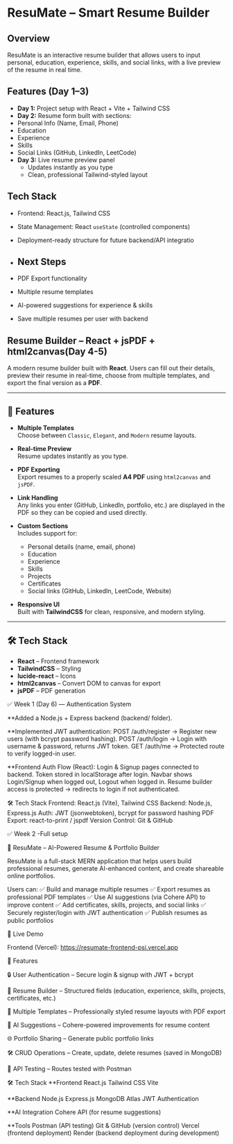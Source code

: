 # ResuMate – Smart Resume Builder

## Overview
ResuMate is an interactive resume builder that allows users to input personal, education, experience, skills, and social links, with a live preview of the resume in real time.

## Features (Day 1–3)
- **Day 1:** Project setup with React + Vite + Tailwind CSS
-  **Day 2:** Resume form built with sections:
  - Personal Info (Name, Email, Phone)
  - Education
  - Experience
  - Skills
  - Social Links (GitHub, LinkedIn, LeetCode)
- **Day 3:** Live resume preview panel
  - Updates instantly as you type
  - Clean, professional Tailwind-styled layout

## Tech Stack
- Frontend: React.js, Tailwind CSS
- State Management: React `useState` (controlled components)
- Deployment-ready structure for future backend/API integratio

- ## Next Steps
- PDF Export functionality
- Multiple resume templates
- AI-powered suggestions for experience & skills
- Save multiple resumes per user with backend                                                                  


## Resume Builder – React + jsPDF + html2canvas(Day 4-5)

A modern resume builder built with **React**. Users can fill out their details, preview their resume in real-time, choose from multiple templates, and export the final version as a **PDF**.

---

## 🚀 Features

- **Multiple Templates**  
  Choose between `Classic`, `Elegant`, and `Modern` resume layouts.

- **Real-time Preview**  
  Resume updates instantly as you type.

- **PDF Exporting**  
  Export resumes to a properly scaled **A4 PDF** using `html2canvas` and `jsPDF`.

- **Link Handling**  
  Any links you enter (GitHub, LinkedIn, portfolio, etc.) are displayed in the PDF so they can be copied and used directly.

- **Custom Sections**  
  Includes support for:
  - Personal details (name, email, phone)
  - Education
  - Experience
  - Skills
  - Projects
  - Certificates
  - Social links (GitHub, LinkedIn, LeetCode, Website)

- **Responsive UI**  
  Built with **TailwindCSS** for clean, responsive, and modern styling.

---

## 🛠️ Tech Stack

- **React** – Frontend framework  
- **TailwindCSS** – Styling  
- **lucide-react** – Icons  
- **html2canvas** – Convert DOM to canvas for export  
- **jsPDF** – PDF generation  

✅ Week 1 (Day 6) — Authentication System

**Added a Node.js + Express backend (backend/ folder).

**Implemented JWT authentication:
POST /auth/register → Register new users (with bcrypt password hashing).
POST /auth/login → Login with username & password, returns JWT token.
GET /auth/me → Protected route to verify logged-in user.

**Frontend Auth Flow (React):
Login & Signup pages connected to backend.
Token stored in localStorage after login.
Navbar shows Login/Signup when logged out, Logout when logged in.
Resume builder access is protected → redirects to login if not authenticated.

🛠️ Tech Stack
Frontend: React.js (Vite), Tailwind CSS
Backend: Node.js, Express.js
Auth: JWT (jsonwebtoken), bcrypt for password hashing
PDF Export: react-to-print / jspdf
Version Control: Git & GitHub

✅ Week 2 -Full setup

📄 ResuMate – AI-Powered Resume & Portfolio Builder

ResuMate is a full-stack MERN application that helps users build professional resumes, generate AI-enhanced content, and create shareable online portfolios.

Users can:
✅ Build and manage multiple resumes
✅ Export resumes as professional PDF templates
✅ Use AI suggestions (via Cohere API) to improve content
✅ Add certificates, skills, projects, and social links
✅ Securely register/login with JWT authentication
✅ Publish resumes as public portfolios

🚀 Live Demo

Frontend (Vercel): https://resumate-frontend-psi.vercel.app

📌 Features

🔒 User Authentication – Secure login & signup with JWT + bcrypt

📝 Resume Builder – Structured fields (education, experience, skills, projects, certificates, etc.)

🎨 Multiple Templates – Professionally styled resume layouts with PDF export

🤖 AI Suggestions – Cohere-powered improvements for resume content

🌐 Portfolio Sharing – Generate public portfolio links

🛠 CRUD Operations – Create, update, delete resumes (saved in MongoDB)

🧪 API Testing – Routes tested with Postman

🛠️ Tech Stack
**Frontend
React.js
Tailwind CSS
Vite

**Backend
Node.js
Express.js
MongoDB Atlas
JWT Authentication

**AI Integration
Cohere API (for resume suggestions)

**Tools
Postman (API testing)
Git & GitHub (version control)
Vercel (frontend deployment)
Render (backend deployment during development)
